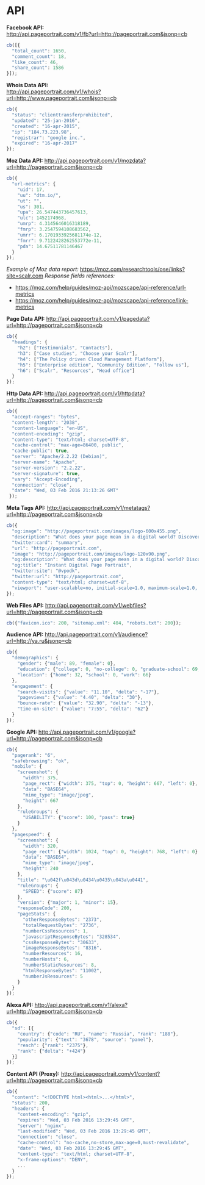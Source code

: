 # API

**Facebook API:**  
http://api.pageportrait.com/v1/fb?url=http://pageportrait.com&jsonp=cb
```javascript
cb([{
  "total_count": 1650,
  "comment_count": 18,
  "like_count": 46,
  "share_count": 1586
}]);
```

**Whois Data API:**  
http://api.pageportrait.com/v1/whois?url=http://www.pageportrait.com&jsonp=cb
```javascript
cb({
  "status": "clienttransferprohibited",
  "updated": "25-jan-2016",
  "created": "16-apr-2015",
  "ip": "184.73.223.98",
  "registrar": "google inc.",
  "expired": "16-apr-2017"
});
```

**Moz Data API:**
http://api.pageportrait.com/v1/mozdata?url=http://pageportrait.com&jsonp=cb
```javascript
cb({
  "url-metrics": {
    "uid": 17,
    "uu": "dtm.io/",
    "ut": "",
    "us": 301,
    "upa": 26.547443736457613,
    "ulc": 1452174968,
    "umrp": 4.3145646016318189,
    "fmrp": 3.2547594108683562,
    "umrr": 6.1701933925681174e-12,
    "fmrr": 9.7122428262553772e-11,
    "pda": 14.67511781146467
  }
});
```
*Example of Moz data report:* https://moz.com/researchtools/ose/links?site=scalr.com
*Response fields references:*
- https://moz.com/help/guides/moz-api/mozscape/api-reference/url-metrics
- https://moz.com/help/guides/moz-api/mozscape/api-reference/link-metrics



**Page Data API:**
http://api.pageportrait.com/v1/pagedata?url=http://pageportrait.com&jsonp=cb
```javascript
cb({
  "headings": {
    "h2": ["Testimonials", "Contacts"],
    "h3": ["Case studies", "Choose your Scalr"],
    "h4": ["The Policy driven Cloud Management Platform"],
    "h5": ["Enterprise edition", "Community Edition", "Follow us"],
    "h6": ["Scalr", "Resources", "Head office"]
  }
});
```

**Http Data API:**
http://api.pageportrait.com/v1/httpdata?url=http://pageportrait.com&jsonp=cb
```javascript
cb({
  "accept-ranges": "bytes",
  "content-length": "2038",
  "content-language": "en-US",
  "content-encoding": "gzip",
  "content-type": "text/html; charset=UTF-8",
  "cache-control": "max-age=86400, public",
  "cache-public": true,
  "server": "Apache/2.2.22 (Debian)",
  "server-name": "Apache",
  "server-version": "2.2.22",
  "server-signature": true,
  "vary": "Accept-Encoding",
  "connection": "close",
  "date": "Wed, 03 Feb 2016 21:13:26 GMT"
 });
```

**Meta Tags API:**
http://api.pageportrait.com/v1/metatags?url=http://pageportrait.com&jsonp=cb
```javascript
cb({
  "og:image": "http://pageportrait.com/images/logo-600x455.png",
  "description": "What does your page mean in a digital world? Discover your digital page portrait.",
  "twitter:card": "summary",
  "url": "http://pageportrait.com",
  "image": "http://pageportrait.com/images/logo-120x90.png",
  "og:description": "What does your page mean in a digital world? Discover your digital page portrait.",
  "og:title": "Instant Digital Page Portrait",
  "twitter:site": "@vpodk",
  "twitter:url": "http://pageportrait.com",
  "content-type": "text/html; charset=utf-8",
  "viewport": "user-scalable=no, initial-scale=1.0, maximum-scale=1.0, width=device-width"
});
```

**Web Files API:**
http://api.pageportrait.com/v1/webfiles?url=http://pageportrait.com&jsonp=cb
```javascript
cb({"favicon.ico": 200, "sitemap.xml": 404, "robots.txt": 200});
```

**Audience API:**
http://api.pageportrait.com/v1/audience?url=http://ya.ru&jsonp=cb
```javascript
cb({
  "demographics": {
    "gender": {"male": 89, "female": 0},
    "education": {"college": 0, "no-college": 0, "graduate-school": 69, "some-college": 0},
    "location": {"home": 32, "school": 0, "work": 66}
  },
  "engagement": {
    "search-visits": {"value": "11.10", "delta": "-17"},
    "pageviews": {"value": "4.40", "delta": "30"},
    "bounce-rate": {"value": "32.90", "delta": "-13"},
    "time-on-site": {"value": "7:55", "delta": "62"}
  }
});
```

**Google API:**
http://api.pageportrait.com/v1/google?url=http://pageportrait.com&jsonp=cb
```javascript
cb({
  "pagerank": "6",
  "safebrowsing": "ok",
  "mobile": {
    "screenshot": {
      "width": 375,
      "page_rect": {"width": 375, "top": 0, "height": 667, "left": 0},
      "data": "BASE64",
      "mime_type": "image/jpeg",
      "height": 667
    },
    "ruleGroups": {
      "USABILITY": {"score": 100, "pass": true}
    }
  },
  "pagespeed": {
    "screenshot": {
      "width": 320,
      "page_rect": {"width": 1024, "top": 0, "height": 768, "left": 0},
      "data": "BASE64",
      "mime_type": "image/jpeg",
      "height": 240
    },
    "title": "\u042f\u043d\u0434\u0435\u043a\u0441",
    "ruleGroups": {
      "SPEED": {"score": 87}
    },
    "version": {"major": 1, "minor": 15},
    "responseCode": 200,
    "pageStats": {
      "otherResponseBytes": "2373",
      "totalRequestBytes": "2736",
      "numberCssResources": 1,
      "javascriptResponseBytes": "328534",
      "cssResponseBytes": "30633",
      "imageResponseBytes": "8316",
      "numberResources": 16,
      "numberHosts": 6,
      "numberStaticResources": 8,
      "htmlResponseBytes": "11002",
      "numberJsResources": 5
    }
  }
});
```

**Alexa API:**
http://api.pageportrait.com/v1/alexa?url=http://pageportrait.com&jsonp=cb
```javascript
cb({
  "sd": [{
    "country": {"code": "RU", "name": "Russia", "rank": "188"},
    "popularity": {"text": "3678", "source": "panel"},
    "reach": {"rank": "2375"},
    "rank": {"delta": "+424"}
  }]
});
```

**Content API (Proxy):**
http://api.pageportrait.com/v1/content?url=http://pageportrait.com&jsonp=cb
```javascript
cb({
  "content": "<!DOCTYPE html><html>...</html>",
  "status": 200,
  "headers": {
    "content-encoding": "gzip",
    "expires": "Wed, 03 Feb 2016 13:29:45 GMT",
    "server": "nginx",
    "last-modified": "Wed, 03 Feb 2016 13:29:45 GMT",
    "connection": "close",
    "cache-control": "no-cache,no-store,max-age=0,must-revalidate",
    "date": "Wed, 03 Feb 2016 13:29:45 GMT",
    "content-type": "text/html; charset=UTF-8",
    "x-frame-options": "DENY",
    ...
  }
});
```
